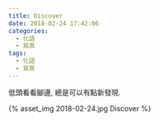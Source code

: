 ```yaml
---
title: Discover
date: 2018-02-24 17:42:06
categories:
  - 化語
  - 寫真
tags:
  - 化語
  - 寫真
---
```

低頭看看腳邊, 總是可以有點新發現.

{% asset_img 2018-02-24.jpg Discover %}
